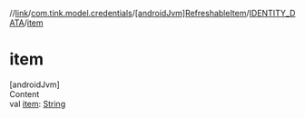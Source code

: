 //[link](../../../index.md)/[com.tink.model.credentials](../../index.md)/[[androidJvm]RefreshableItem](../index.md)/[IDENTITY_DATA](index.md)/[item](item.md)



# item  
[androidJvm]  
Content  
val [item](item.md): [String](https://kotlinlang.org/api/latest/jvm/stdlib/kotlin/-string/index.html)  



